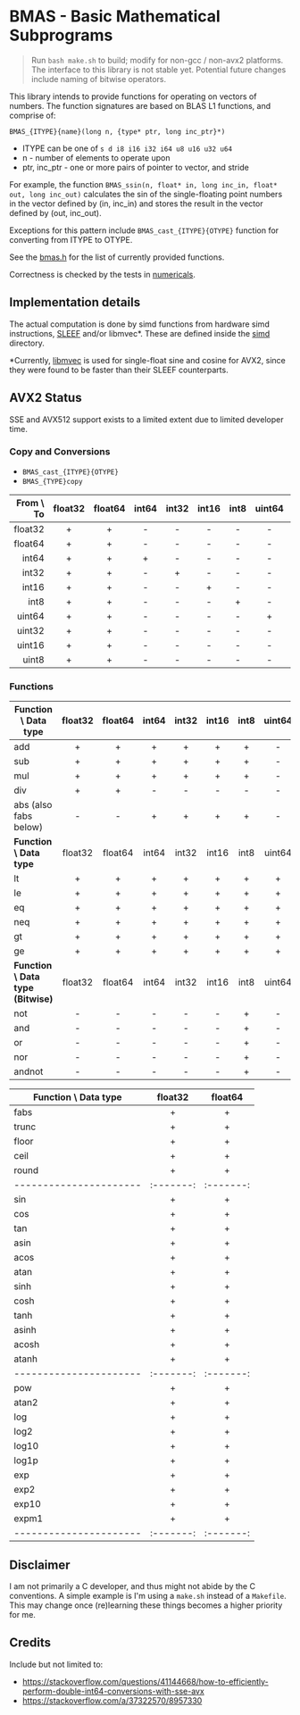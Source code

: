 # BMAS - Basic Mathematical Subprograms

> Run `bash make.sh` to build; modify for non-gcc / non-avx2 platforms.
> The interface to this library is not stable yet. Potential future changes include naming of bitwise operators. 

This library intends to provide functions for operating on vectors of numbers.
The function signatures are based on BLAS L1 functions, and comprise of:

```
BMAS_{ITYPE}{name}(long n, {type* ptr, long inc_ptr}*)
```

- ITYPE can be one of `s d i8 i16 i32 i64 u8 u16 u32 u64`
- n - number of elements to operate upon
- ptr, inc_ptr - one or more pairs of pointer to vector, and stride

For example, the function `BMAS_ssin(n, float* in, long inc_in, float* out, long inc_out)` calculates the sin of the single-floating point numbers in the vector defined by (in, inc\_in) and stores the result in the vector defined by (out, inc\_out).

Exceptions for this pattern include `BMAS_cast_{ITYPE}{OTYPE}` function for converting from ITYPE to OTYPE.

See the [bmas.h](./bmas.h) for the list of currently provided functions.

Correctness is checked by the tests in [numericals](https://github.com/digikar99/numericals).

## Implementation details

The actual computation is done by simd functions from hardware simd instructions, [SLEEF](https://sleef.org/) and/or libmvec*. These are defined inside the [simd](./simd/) directory.

*Currently, [libmvec](https://github.com/sgallagher/glibc/blob/master/sysdeps/unix/sysv/linux/x86_64/libmvec.abilist) is used for single-float sine and cosine for AVX2, since they were found to be faster than their SLEEF counterparts.

## AVX2 Status

SSE and AVX512 support exists to a limited extent due to limited developer time.

### Copy and Conversions

- `BMAS_cast_{ITYPE}{OTYPE}`
- `BMAS_{TYPE}copy`

| From \ To | float32 | float64 | int64 | int32 | int16 | int8 | uint64 | uint32 | uint16 | uint8 |
|----------:|:-------:|:-------:|:-----:|:-----:|:-----:|:----:|:------:|:------:|:------:|:-----:|
| float32   | +       | +       | -     | -     | -     | -    | -      | -      | -      | -     |
| float64   | +       | +       | -     | -     | -     | -    | -      | -      | -      | -     |
| int64     | +       | +       | +     | -     | -     | -    | -      | -      | -      | -     |
| int32     | +       | +       | -     | +     | -     | -    | -      | -      | -      | -     |
| int16     | +       | +       | -     | -     | +     | -    | -      | -      | -      | -     |
| int8      | +       | +       | -     | -     | -     | +    | -      | -      | -      | -     |
| uint64    | +       | +       | -     | -     | -     | -    | +      | -      | -      | -     |
| uint32    | +       | +       | -     | -     | -     | -    | -      | +      | -      | -     |
| uint16    | +       | +       | -     | -     | -     | -    | -      | -      | +      | -     |
| uint8     | +       | +       | -     | -     | -     | -    | -      | -      | -      | +     |

### Functions

| Function \ Data type               | float32 | float64 | int64 | int32 | int16 | int8 | uint64 | uint32 | uint16 | uint8 |
|------------------------------------|:-------:|:-------:|:-----:|:-----:|:-----:|:----:|:------:|:------:|:------:|:-----:|
| add                                | +       | +       | +     | +     | +     | +    | -      | -      | -      | -     |
| sub                                | +       | +       | +     | +     | +     | +    | -      | -      | -      | -     |
| mul                                | +       | +       | +     | +     | +     | +    | -      | -      | -      | -     |
| div                                | +       | +       | -     | -     | -     | -    | -      | -      | -      | -     |
| abs (also fabs below)              | -       | -       | +     | +     | +     | +    | -      | -      | -      | -     |
| **Function \ Data type**           | float32 | float64 | int64 | int32 | int16 | int8 | uint64 | uint32 | uint16 | uint8 |
| lt                                 | +       | +       | +     | +     | +     | +    | +      | +      | +      | +     |
| le                                 | +       | +       | +     | +     | +     | +    | +      | +      | +      | +     |
| eq                                 | +       | +       | +     | +     | +     | +    | +      | +      | +      | +     |
| neq                                | +       | +       | +     | +     | +     | +    | +      | +      | +      | +     |
| gt                                 | +       | +       | +     | +     | +     | +    | +      | +      | +      | +     |
| ge                                 | +       | +       | +     | +     | +     | +    | +      | +      | +      | +     |
| **Function \ Data type (Bitwise)** | float32 | float64 | int64 | int32 | int16 | int8 | uint64 | uint32 | uint16 | uint8 |
| not                                | -       | -       | -     | -     | -     | +    | -      | -      | -      | -     |
| and                                | -       | -       | -     | -     | -     | +    | -      | -      | -      | -     |
| or                                 | -       | -       | -     | -     | -     | +    | -      | -      | -      | -     |
| nor                                | -       | -       | -     | -     | -     | +    | -      | -      | -      | -     |
| andnot                             | -       | -       | -     | -     | -     | +    | -      | -      | -      | -     |



| Function \ Data type | float32 | float64 |
|----------------------|:-------:|:-------:|
| fabs                 | +       | +       |
| trunc                | +       | +       |
| floor                | +       | +       |
| ceil                 | +       | +       |
| round                | +       | +       |
|----------------------|:-------:|:-------:|
| sin                  | +       | +       |
| cos                  | +       | +       |
| tan                  | +       | +       |
| asin                 | +       | +       |
| acos                 | +       | +       |
| atan                 | +       | +       |
| sinh                 | +       | +       |
| cosh                 | +       | +       |
| tanh                 | +       | +       |
| asinh                | +       | +       |
| acosh                | +       | +       |
| atanh                | +       | +       |
|----------------------|:-------:|:-------:|
| pow                  | +       | +       |
| atan2                | +       | +       |
| log                  | +       | +       |
| log2                 | +       | +       |
| log10                | +       | +       |
| log1p                | +       | +       |
| exp                  | +       | +       |
| exp2                 | +       | +       |
| exp10                | +       | +       |
| expm1                | +       | +       |
|----------------------|:-------:|:-------:|


## Disclaimer

I am not primarily a C developer, and thus might not abide by the C conventions. A simple example is I'm using a `make.sh` instead of a `Makefile`. This may change once (re)learning these things becomes a higher priority for me.

## Credits

Include but not limited to:

- https://stackoverflow.com/questions/41144668/how-to-efficiently-perform-double-int64-conversions-with-sse-avx
- https://stackoverflow.com/a/37322570/8957330

